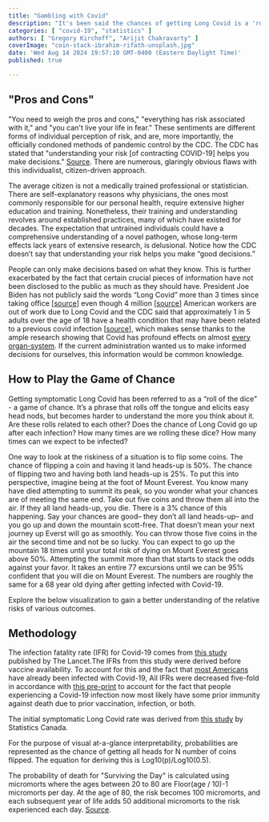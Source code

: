 ```yaml
---
title: "Gambling with Covid"
description: "It's been said the chances of getting Long Covid is a 'roll of the dice' each time you are infected. How many times can we expect to be able to play this game?"
categories: [ "covid-19", "statistics" ]
authors: [ "Gregory Kirchoff", "Arijit Chakravarty" ]
coverImage: "coin-stack-ibrahim-rifath-unsplash.jpg"
date: 'Wed Aug 14 2024 19:57:10 GMT-0400 (Eastern Daylight Time)'
published: true

---
```

<script> // usables
	import RecipeCard from '$lib/components/usables/RecipeCard/RecipeCard.svelte';

  import CovidCoins from '$lib/components/internal/projects/CovidCoins/CovidCoins.svelte';
  
</script>

## "Pros and Cons"

"You need to weigh the pros and cons," "everything has risk associated with it," and  "you can't live your life in fear." These sentiments are different forms of individual perception of risk, and are, more importantly, the officially condoned methods of pandemic control by the CDC. The CDC has stated that "understanding your risk [of contracting COVID-19] helps you make decisions." [Source](https://www.cdc.gov/coronavirus/2019-ncov/your-health/understanding-risk.html).  There are numerous, glaringly obvious flaws with this individualist, citizen-driven approach.

The average citizen is not a medically trained professional or statistician. There are self-explanatory reasons why physicians, the ones most commonly responsible for our personal health, require extensive higher education and training. Nonetheless, their training and understanding revolves around established practices, many of which have existed for decades. The expectation that untrained individuals could have a comprehensive understanding of a novel pathogen, whose long-term effects lack years of extensive research, is delusional. Notice how the CDC doesn’t say that understanding your risk helps you make “good decisions.”

People can only make decisions based on what they know. This is further exacerbated by the fact that certain crucial pieces of information have not been disclosed to the public as much as they should have. President Joe Biden has not publicly said the words “Long Covid” more than 3 times since taking office [[source](https://youtu.be/RZUBLTph5uw?si=yXc8fPMvRrUjR3aR&t=490)] even though 4 million [[source](https://www.brookings.edu/articles/new-data-shows-long-covid-is-keeping-as-many-as-4-million-people-out-of-work/)] American workers are out of work due to Long Covid and the CDC said that approximately 1 in 5 adults over the age of 18 have a health condition that may have been related to a previous covid infection [[source](https://www.cdc.gov/mmwr/volumes/71/wr/mm7121e1.htm)], which makes sense thanks to the ample research showing that Covid has profound effects on almost [every organ-system](https://www.ncbi.nlm.nih.gov/pmc/articles/PMC9839201/). If the current administration wanted us to make informed decisions for ourselves, this information would be common knowledge.

## How to Play the Game of Chance

Getting symptomatic Long Covid has been referred to as a “roll of the dice” - a game of chance. It’s a phrase that rolls off the tongue and elicits easy head nods, but becomes harder to understand the more you think about it. Are these rolls related to each other? Does the chance of Long Covid go up after each infection? How many times are we rolling these dice? How many times can we expect to be infected?

One way to look at the riskiness of a situation is to flip some coins. The chance of flipping a coin and having it land heads-up is 50%. The chance of flipping two and having both land heads-up is 25%. To put this into perspective, imagine being at the foot of Mount Everest. You know many have died attempting to summit its peak, so you wonder what your chances are of meeting the same end. Take out five coins and throw them all into the air. If they all land heads-up, you die. There is a 3% chance of this happening. Say your chances are good– they don’t all land heads-up– and you go up and down the mountain scott-free. That doesn’t mean your next journey up Everst will go as smoothly. You can throw those five coins in the air the second time and not be so lucky. You can expect to go up the mountain 18 times until your total risk of dying on Mount Everest goes above 50%. Attempting the summit more than that starts to stack the odds against your favor. It takes an entire 77 excursions until we can be 95% confident that you will die on Mount Everest. The numbers are roughly the same for a 68 year old dying after getting infected with Covid-19.

Explore the below visualization to gain a better understanding of the relative risks of various outcomes.

<CovidCoins mode="instance" />

## Methodology

The infection fatality rate (IFR) for Covid-19 comes from [this study](https://www.thelancet.com/journals/lancet/article/PIIS0140-6736(21)02867-1/fulltext#seccestitle140) published by The Lancet.The IFRs from this study were derived before vaccine availability. To account for this and the fact that [most Americans](https://www.usnews.com/news/health-news/articles/2023-07-05/more-than-three-quarters-of-americans-16-and-older-have-been-infected-with-covid-cdc#:~:text=Health%20News-,More%20Than%20Three%2DQuarters%20of%20Americans%2016%20and%20Older,Been%20Infected%20With%20COVID%3A%20CDC&text=July%205%2C%202023%2C%20at%207%3A13%20a.m.&text=WEDNESDAY%2C%20July%205%2C%202023%20(,once%2C%20new%20government%20data%20shows)) have already been infected with Covid-19, All IFRs were decreased five-fold in accordance with [this pre-print](https://www.medrxiv.org/content/10.1101/2023.02.26.23286471v2.full.pdf) to account for the fact that people experiencing a Covid-19 infection now most likely have some prior immunity against death due to prior vaccination, infection, or both.

The initial symptomatic Long Covid rate was derived from [this study](https://www150.statcan.gc.ca/n1/pub/75-006-x/2023001/article/00015-eng.htm) by Statistics Canada.

For the purpose of visual at-a-glance interpretability, probabilities are represented as the chance of getting all heads for N number of coins flipped. The equation for deriving this is Log10(p)/Log10(0.5).

The probability of death for "Surviving the Day" is calculated using micromorts where the ages between 20 to 80 are Floor(age / 10)-1 micromorts per day. At the age of 80, the risk becomes 100 micromorts, and each subsequent year of life adds 50 additional micromorts to the risk experienced each day. [Source](https://nc233.com/2020/03/micromorts-how-much-risk-of-death-would-you-accept/).